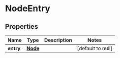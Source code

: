 # NodeEntry

## Properties
Name | Type | Description | Notes
------------ | ------------- | ------------- | -------------
**entry** | [**Node**](Node.md) |  | [default to null]


